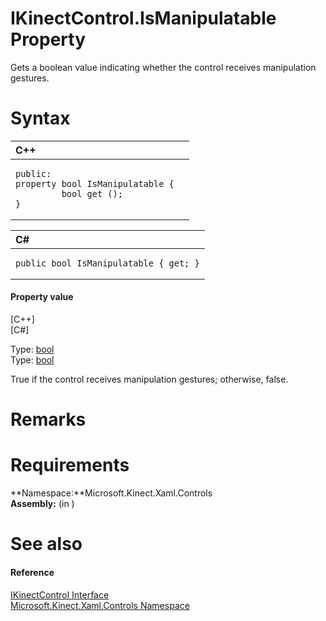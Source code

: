 IKinectControl.IsManipulatable Property  
=======================================  

Gets a boolean value indicating whether the control receives manipulation gestures. <span id="syntaxSection"></span>

Syntax  
======  

<table>
<colgroup>
<col width="100%" />
</colgroup>
<thead>
<tr class="header">
<th align="left">C++</th>
</tr>
</thead>
<tbody>
<tr class="odd">
<td align="left"><pre><code>public:  
property bool IsManipulatable {  
         bool get ();  
}</code></pre></td>
</tr>
</tbody>
</table>

<table>
<colgroup>
<col width="100%" />
</colgroup>
<thead>
<tr class="header">
<th align="left">C#</th>
</tr>
</thead>
<tbody>
<tr class="odd">
<td align="left"><pre><code>public bool IsManipulatable { get; }</code></pre></td>
</tr>
</tbody>
</table>

<span id="ID4ES"></span>
#### Property value  

[C++]   
 [C\#]   

Type: [bool](http://msdn.microsoft.com/en-us/library/hh755815.aspx)  
Type: [bool](http://msdn.microsoft.com/en-us/library/system.boolean.aspx)  

True if the control receives manipulation gestures; otherwise, false.  

<span id="remarks"></span>

Remarks  
=======  

<span id="requirements"></span>

Requirements  
============  

**Namespace:**Microsoft.Kinect.Xaml.Controls  
**Assembly:** (in )  

<span id="ID4EEB"></span>

See also  
========  

<span id="ID4EGB"></span>
#### Reference  

[IKinectControl Interface](../../IKinectControl_Interface.md)  
 [Microsoft.Kinect.Xaml.Controls Namespace](../../../Kinect.Xaml.Controls.md)  



<!--Please do not edit the data in the comment block below.-->
<!--
TOCTitle : IsManipulatable Property
RLTitle : IKinectControl.IsManipulatable Property
KeywordK : IsManipulatable property
KeywordK : IKinectControl.IsManipulatable property
KeywordF : Microsoft.Kinect.Xaml.Controls.IKinectControl.IsManipulatable
KeywordF : IKinectControl.IsManipulatable
KeywordF : IsManipulatable
KeywordF : Microsoft.Kinect.Xaml.Controls.IKinectControl.IsManipulatable
KeywordA : P:Microsoft.Kinect.Xaml.Controls.IKinectControl.IsManipulatable
AssetID : P:Microsoft.Kinect.Xaml.Controls.IKinectControl.IsManipulatable
Locale : en-us
CommunityContent : 1
APIType : Managed
APILocation : 
APIName : Microsoft.Kinect.Xaml.Controls.IKinectControl.IsManipulatable
TargetOS : Windows
TopicType : kbSyntax
DevLang : VB
DevLang : CSharp
DevLang : JavaScript
DevLang : C++
DocSet : K4Wv2
ProjType : K4Wv2Proj
Technology : Kinect for Windows
Product : Kinect for Windows SDK v2
productversion : 20
-->

